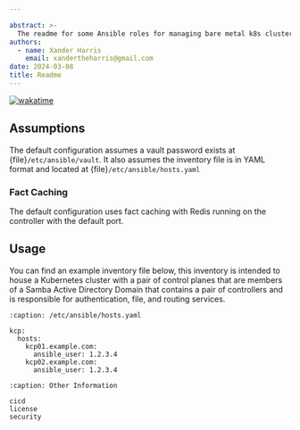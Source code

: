 ```yaml
---

abstract: >-
  The readme for some Ansible roles for managing bare metal k8s clusters.
authors:
  - name: Xander Harris
    email: xandertheharris@gmail.com
date: 2024-03-08
title: Readme
---
```


[![wakatime](https://wakatime.com/badge/github/edwardtheharris/ansible-kcp.svg)](https://wakatime.com/badge/github/edwardtheharris/ansible-kcp)

## Assumptions

The default configuration assumes a vault password exists at
{file}`/etc/ansible/vault`. It also assumes the inventory file is in YAML format
and located at {file}`/etc/ansible/hosts.yaml`

### Fact Caching

The default configuration uses fact caching with Redis running on the controller
with the default port.

## Usage

You can find an example inventory file below, this inventory is intended
to house a Kubernetes cluster with a pair of control planes that are members
of a Samba Active Directory Domain that contains a pair of controllers and
is responsible for authentication, file, and routing services.

```{code-block} yaml
:caption: /etc/ansible/hosts.yaml

kcp:
  hosts:
    kcp01.example.com:
      ansible_user: 1.2.3.4
    kcp02.example.com:
      ansible_user: 1.2.3.4
```

```{toctree}
:caption: Other Information

cicd
license
security
```
